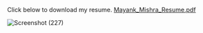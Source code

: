 Click below to download my resume.
[Mayank_Mishra_Resume.pdf](https://github.com/Mayankmishra110/My-Resume/files/11120515/Mayank_Mishra_Resume.pdf)

![Screenshot (227)](https://user-images.githubusercontent.com/96439214/229086299-4544be40-e252-40d8-8de6-71b119a26530.png)
